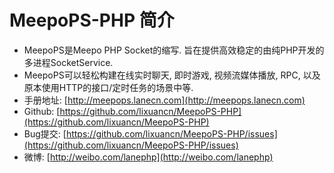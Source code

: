 # MeepoPS-PHP 简介

- MeepoPS是Meepo PHP Socket的缩写. 旨在提供高效稳定的由纯PHP开发的多进程SocketService.
- MeepoPS可以轻松构建在线实时聊天, 即时游戏, 视频流媒体播放, RPC, 以及原本使用HTTP的接口/定时任务的场景中等.
- 手册地址: [http://meepops.lanecn.com](http://meepops.lanecn.com)
- Github: [https://github.com/lixuancn/MeepoPS-PHP](https://github.com/lixuancn/MeepoPS-PHP)
- Bug提交: [https://github.com/lixuancn/MeepoPS-PHP/issues](https://github.com/lixuancn/MeepoPS-PHP/issues)
- 微博: [http://weibo.com/lanephp](http://weibo.com/lanephp)
